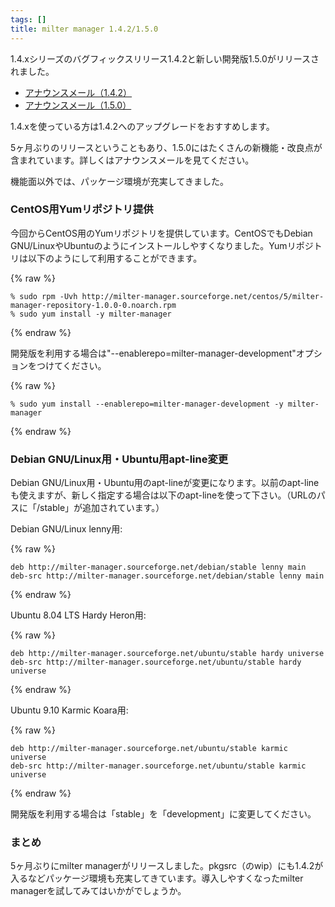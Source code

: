 ```yaml
---
tags: []
title: milter manager 1.4.2/1.5.0
---
```

1.4.xシリーズのバグフィックスリリース1.4.2と新しい開発版1.5.0がリリースされました。
<!--more-->


  * [アナウンスメール（1.4.2）](http://sourceforge.net/mailarchive/message.php?msg_name=20100329.090023.528471207082033380.kou%40clear-code.com)
  * [アナウンスメール（1.5.0）](http://sourceforge.net/mailarchive/message.php?msg_name=20100329.090222.695242218638993342.kou%40clear-code.com)

1.4.xを使っている方は1.4.2へのアップグレードをおすすめします。

5ヶ月ぶりのリリースということもあり、1.5.0にはたくさんの新機能・改良点が含まれています。詳しくはアナウンスメールを見てください。

機能面以外では、パッケージ環境が充実してきました。

### CentOS用Yumリポジトリ提供

今回からCentOS用のYumリポジトリを提供しています。CentOSでもDebian GNU/LinuxやUbuntuのようにインストールしやすくなりました。Yumリポジトリは以下のようにして利用することができます。

{% raw %}
```
% sudo rpm -Uvh http://milter-manager.sourceforge.net/centos/5/milter-manager-repository-1.0.0-0.noarch.rpm
% sudo yum install -y milter-manager
```
{% endraw %}

開発版を利用する場合は"--enablerepo=milter-manager-development"オプションをつけてください。

{% raw %}
```
% sudo yum install --enablerepo=milter-manager-development -y milter-manager
```
{% endraw %}

### Debian GNU/Linux用・Ubuntu用apt-line変更

Debian GNU/Linux用・Ubuntu用のapt-lineが変更になります。以前のapt-lineも使えますが、新しく指定する場合は以下のapt-lineを使って下さい。（URLのパスに「/stable」が追加されています。）

Debian GNU/Linux lenny用:

{% raw %}
```
deb http://milter-manager.sourceforge.net/debian/stable lenny main
deb-src http://milter-manager.sourceforge.net/debian/stable lenny main
```
{% endraw %}

Ubuntu 8.04 LTS Hardy Heron用:

{% raw %}
```
deb http://milter-manager.sourceforge.net/ubuntu/stable hardy universe
deb-src http://milter-manager.sourceforge.net/ubuntu/stable hardy universe
```
{% endraw %}

Ubuntu 9.10 Karmic Koara用:

{% raw %}
```
deb http://milter-manager.sourceforge.net/ubuntu/stable karmic universe
deb-src http://milter-manager.sourceforge.net/ubuntu/stable karmic universe
```
{% endraw %}

開発版を利用する場合は「stable」を「development」に変更してください。

### まとめ

5ヶ月ぶりにmilter managerがリリースしました。pkgsrc（のwip）にも1.4.2が入るなどパッケージ環境も充実してきています。導入しやすくなったmilter managerを試してみてはいかがでしょうか。
